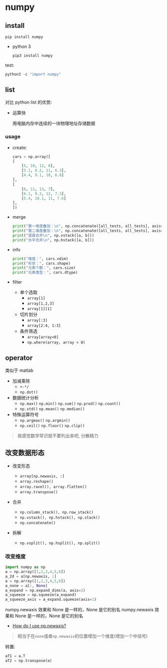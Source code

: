# numpy

## install

```bash
pip install numpy
```

- python 3

  ```bash
  pip3 install numpy
  ```

test:

```py
python3 -c "import numpy"
```

## list

对比 python list 的优势:

- 运算快

  用电脑内存中连续的一块物理地址存储数据

### usage

- create:

  ```py
  cars = np.array([
  [
      [5, 10, 12, 6],
      [5.1, 8.2, 11, 6.3],
      [4.4, 9.1, 10, 6.6]
  ],
  [
      [6, 11, 13, 7],
      [6.1, 9.2, 12, 7.3],
      [5.4, 10.1, 11, 7.6]
  ],
  ])
  ```

- merge

  ```py
  print("第一维度叠加：\n", np.concatenate([all_tests, all_tests], axis=0))
  print("第二维度叠加：\n", np.concatenate([all_tests, all_tests], axis=1))
  print("竖直合并\n", np.vstack([a, b]))
  print("水平合并\n", np.hstack([a, b]))
  ```

- info

  ```py
  print("维度：", cars.ndim)
  print("形状：", cars.shape)
  print("元素个数：", cars.size)
  print("元素类型：", cars.dtype)
  ```

- filter

  - 单个选取
    - `array[1]`
    - `array[1,2,3]`
    - `array[1][1]`
  - 切片划分
    - `array[:3]`
    - `array[2:4, 1:3]`
  - 条件筛选
    - `array[array<0]`
    - `np.where(array, array < 0)`

## operator

类似于 matlab

- 加减乘除
  - `+-*/`
  - `np.dot()`
- 数据统计分析
  - `np.max()` `np.min()` `np.sum()` `np.prod()` `np.count()`
  - `np.std()` `np.mean()` `np.median()`
- 特殊运算符号
  - `np.argmax()` `np.argmin()`
  - `np.ceil()` `np.floor()` `np.clip()`

> 我感觉数学常识就不要列出来吧, 分散精力

## 改变数据形态

- 改变形态
  - `array[np.newaxis, :]`
  - `array.reshape()`
  - `array.ravel(), array.flatten()`
  - `array.transpose()`
- 合并
  - `np.column_stack(), np.row_stack()`
  - `np.vstack(), np.hstack(), np.stack()`
  - `np.concatenate()`
- 拆解

  - `np.vsplit(), np.hsplit(), np.split()`

### 改变维度

```py
import numpy as np
a = np.array([1,2,3,4,5,6])
a_2d = a[np.newaxis, :]
a = np.array([1,2,3,4,5,6])
a_none = a[:, None]
a_expand = np.expand_dims(a, axis=1)
a_squeeze = np.squeeze(a_expand)
a_squeeze_axis = a_expand.squeeze(axis=1)
```

numpy.newaxis 效果和 None 是一样的，None 是它的别名 numpy.newaxis 效果和 None 是一样的，None 是它的别名

- [How do I use np.newaxis?](https://stackoverflow.com/questions/29241056/how-do-i-use-np-newaxis)

> 相当于在`none`或者`np.newaxis`的位置增加一个维度(增加一个中括号)

转置:

```py
aT1 = a.T
aT2 = np.transpose(a)
```
